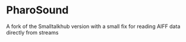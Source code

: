 # PharoSound
A fork of the Smalltalkhub version with a small fix for reading AIFF data directly from streams
